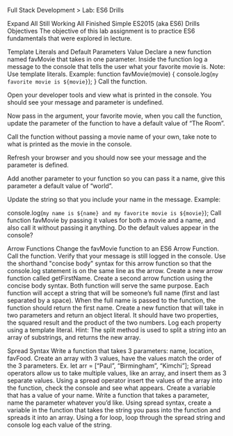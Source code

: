 Full Stack Development > Lab: ES6 Drills

Expand All
Still Working All Finished
Simple ES2015 (aka ES6) Drills
Objectives
The objective of this lab assignment is to practice ES6 fundamentals that were explored in lecture.

Template Literals and Default Parameters Value
Declare a new function named favMovie that takes in one parameter.
Inside the function log a message to the console that tells the user what your favorite movie is. Note: Use template literals. Example:
function favMovie(movie) {
console.log(`my favorite movie is ${movie}`);
}
Call the function.

Open your developer tools and view what is printed in the console. You should see your message and parameter is undefined.

Now pass in the argument, your favorite movie, when you call the function, update the parameter of the function to have a default value of “The Room”.

Call the function without passing a movie name of your own, take note to what is printed as the movie in the console.

Refresh your browser and you should now see your message and the parameter is defined.

Add another parameter to your function so you can pass it a name, give this parameter a default value of “world”.

Update the string so that you include your name in the message. Example:

console.log(`my name is ${name} and my favorite movie is ${movie}`);
Call function favMovie by passing it values for both a movie and a name, and also call it without passing it anything. Do the default values appear in the console?

Arrow Functions
Change the favMovie function to an ES6 Arrow Function.
Call the function.
Verify that your message is still logged in the console.
Use the shorthand "concise body" syntax for this arrow function so that the console.log statement is on the same line as the arrow.
Create a new arrow function called getFirstName.
Create a second arrow function using the concise body syntax. Both function will serve the same purpose.
Each function will accept a string that will be someone’s full name (first and last separated by a space).
When the full name is passed to the function, the function should return the first name.
Create a new function that will take in two parameters and return an object literal. It should have two properties, the squared result and the product of the two numbers.
Log each property using a template literal.
Hint: The split method is used to split a string into an array of substrings, and returns the new array.

Spread Syntax
Write a function that takes 3 parameters: name, location, favFood.
Create an array with 3 values, have the values match the order of the 3 parameters. Ex. let arr = [“Paul”, “Birmingham”, “Kimchi”];
Spread operators allow us to take multiple values, like an array, and insert them as 3 separate values.
Using a spread operator insert the values of the array into the function, check the console and see what appears.
Create a variable that has a value of your name.
Write a function that takes a parameter, name the parameter whatever you’d like.
Using spread syntax, create a variable in the function that takes the string you pass into the function and spreads it into an array.
Using a for loop, loop through the spread string and console log each value of the string.
